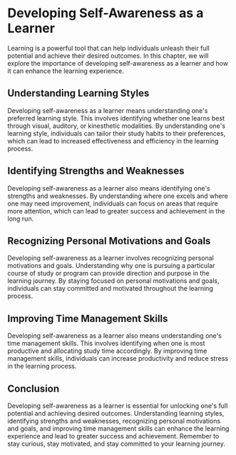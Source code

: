 Developing Self-Awareness as a Learner
======================================================================================

Learning is a powerful tool that can help individuals unleash their full potential and achieve their desired outcomes. In this chapter, we will explore the importance of developing self-awareness as a learner and how it can enhance the learning experience.

Understanding Learning Styles
-----------------------------

Developing self-awareness as a learner means understanding one's preferred learning style. This involves identifying whether one learns best through visual, auditory, or kinesthetic modalities. By understanding one's learning style, individuals can tailor their study habits to their preferences, which can lead to increased effectiveness and efficiency in the learning process.

Identifying Strengths and Weaknesses
------------------------------------

Developing self-awareness as a learner also means identifying one's strengths and weaknesses. By understanding where one excels and where one may need improvement, individuals can focus on areas that require more attention, which can lead to greater success and achievement in the long run.

Recognizing Personal Motivations and Goals
------------------------------------------

Developing self-awareness as a learner involves recognizing personal motivations and goals. Understanding why one is pursuing a particular course of study or program can provide direction and purpose in the learning journey. By staying focused on personal motivations and goals, individuals can stay committed and motivated throughout the learning process.

Improving Time Management Skills
--------------------------------

Developing self-awareness as a learner also means understanding one's time management skills. This involves identifying when one is most productive and allocating study time accordingly. By improving time management skills, individuals can increase productivity and reduce stress in the learning process.

Conclusion
----------

Developing self-awareness as a learner is essential for unlocking one's full potential and achieving desired outcomes. Understanding learning styles, identifying strengths and weaknesses, recognizing personal motivations and goals, and improving time management skills can enhance the learning experience and lead to greater success and achievement. Remember to stay curious, stay motivated, and stay committed to your learning journey.
